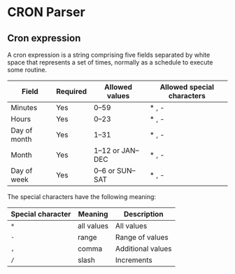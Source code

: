 # CRON Parser

## Cron expression
A cron expression is a string comprising five fields separated by white space that represents a set of times, normally as a schedule to execute some routine.

| Field        | Required | Allowed values  | Allowed special characters
| ---          | ---      | ---             | ---
| Minutes      | Yes      | 0–59            | * , -
| Hours        | Yes      | 0–23            | * , -
| Day of month | Yes      | 1–31            | * , -
| Month        | Yes      | 1–12 or JAN–DEC | * , -
| Day of week  | Yes      | 0–6 or SUN–SAT  | * , -

The special characters have the following meaning:

| Special character | Meaning    | Description
| ---               | ---        | ---
| `*`               | all values | All values
| `-`               | range      | Range of values
| `,`               | comma      | Additional values
| `/`               | slash      | Increments
